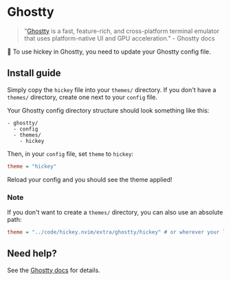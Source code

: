 # Ghostty

> "[Ghostty](https://ghostty.org/) is a fast, feature-rich, and cross-platform terminal emulator that uses platform-native UI and GPU acceleration." - Ghostty docs

👻 To use hickey in Ghostty, you need to update your Ghostty config file.

## Install guide

Simply copy the `hickey` file into your `themes/` directory.
If you don't have a `themes/` directory, create one next to your `config` file.

Your Ghostty config directory structure should look something like this:

```plaintext
- ghostty/
  - config
  - themes/
    - hickey
```

Then, in your `config` file, set `theme` to `hickey`:

```ini
theme = "hickey"
```

Reload your config and you should see the theme applied!

### Note

If you don't want to create a `themes/` directory, you can also use an absolute path:

```ini
theme = "../code/hickey.nvim/extra/ghostty/hickey" # or wherever your local hickey file is
```

## Need help?

See the [Ghostty docs](https://ghostty.org/docs/config/reference#theme) for details.
